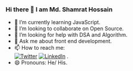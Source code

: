 ### Hi there 👋 I am Md. Shamrat Hossain


<!-- - 🔭 I’m currently working on ... -->
- 🌱 I’m currently learning JavaScript.
- 👯 I’m looking to collaborate on Open Source.
- 🤔 I’m looking for help with DSA and Algorithm.
- 💬 Ask me about front end development.
- 📫 How to reach me:   
[![Twitter](https://img.shields.io/badge/Twitter-%231DA1F2.svg?logo=Twitter&logoColor=white)](https://twitter.com/shamratpg)  [![LinkedIn](https://img.shields.io/badge/LinkedIn-%230077B5.svg?logo=linkedin&logoColor=white)](https://www.linkedin.com/in/md-shamrat-hossain/)  .
- 😄 Pronouns: He/ His.
<!-- - ⚡ Fun fact: ... -->

